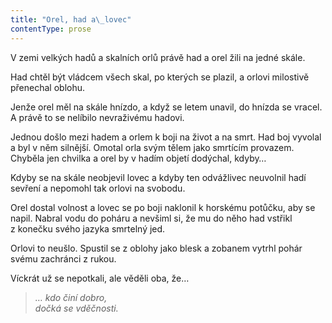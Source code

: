 ```yaml
---
title: "Orel, had a\_lovec"
contentType: prose
---
```


<section>

V zemi velkých hadů a skalních orlů právě had a orel žili na jedné skále.

Had chtěl být vládcem všech skal, po kterých se plazil, a orlovi milostivě přenechal oblohu.

Jenže orel měl na skále hnízdo, a když se letem unavil, do hnízda se vracel. A právě to se nelíbilo nevraživému hadovi.

Jednou došlo mezi hadem a orlem k boji na život a na smrt. Had boj vyvolal a byl v něm silnější. Omotal orla svým tělem jako smrtícím provazem. Chyběla jen chvilka a orel by v hadím objetí dodýchal, kdyby…

Kdyby se na skále neobjevil lovec a kdyby ten odvážlivec ne­uvolnil hadí sevření a nepomohl tak orlovi na svobodu.

Orel dostal volnost a lovec se po boji naklonil k horskému potůčku, aby se napil. Nabral vodu do poháru a nevšiml si, že mu do něho had vstřikl z konečku svého jazyka smrtelný jed.

Orlovi to neušlo. Spustil se z oblohy jako blesk a zobanem vytrhl pohár svému zachránci z rukou.

Víckrát už se nepotkali, ale věděli oba, že…

</section>

<section>

> _… kdo činí dobro,  
> dočká se vděčnosti._

</section>
